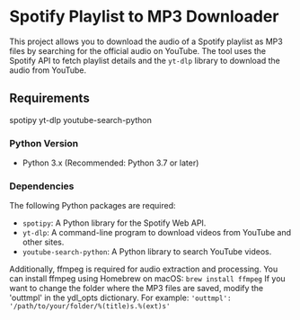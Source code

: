 # Spotify Playlist to MP3 Downloader

This project allows you to download the audio of a Spotify playlist as MP3 files by searching for the official audio on YouTube. The tool uses the Spotify API to fetch playlist details and the `yt-dlp` library to download the audio from YouTube.

## Requirements
spotipy
yt-dlp
youtube-search-python

### Python Version
- Python 3.x (Recommended: Python 3.7 or later)

### Dependencies
The following Python packages are required:

- `spotipy`: A Python library for the Spotify Web API.
- `yt-dlp`: A command-line program to download videos from YouTube and other sites.
- `youtube-search-python`: A Python library to search YouTube videos.


Additionally, ffmpeg is required for audio extraction and processing. You can install ffmpeg using Homebrew on macOS:
`brew install ffmpeg`
If you want to change the folder where the MP3 files are saved, modify the 'outtmpl' in the ydl_opts dictionary. For example:
`'outtmpl': '/path/to/your/folder/%(title)s.%(ext)s'`
